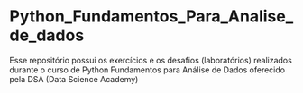 # Python_Fundamentos_Para_Analise_de_dados
Esse repositório possui os exercícios e os desafios (laboratórios) realizados durante o curso de Python Fundamentos para Análise de Dados oferecido pela DSA (Data Science Academy)
